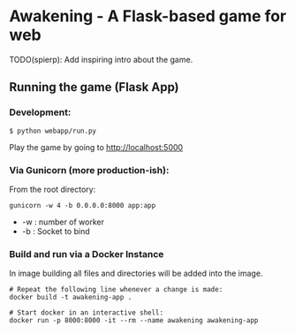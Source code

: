# Awakening - A Flask-based game for web

TODO(spierp): Add inspiring intro about the game.

## Running the game (Flask App)
### Development:
```
$ python webapp/run.py
```

Play the game by going to [http://localhost:5000](http://localhost:5000)

### Via Gunicorn (more production-ish):

From the root directory:

```
gunicorn -w 4 -b 0.0.0.0:8000 app:app
```

* -w : number of worker
* -b : Socket to bind

### Build and run via a Docker Instance

In image building all files and directories will be added into the image.

```
# Repeat the following line whenever a change is made:
docker build -t awakening-app .

# Start docker in an interactive shell:
docker run -p 8000:8000 -it --rm --name awakening awakening-app
```
